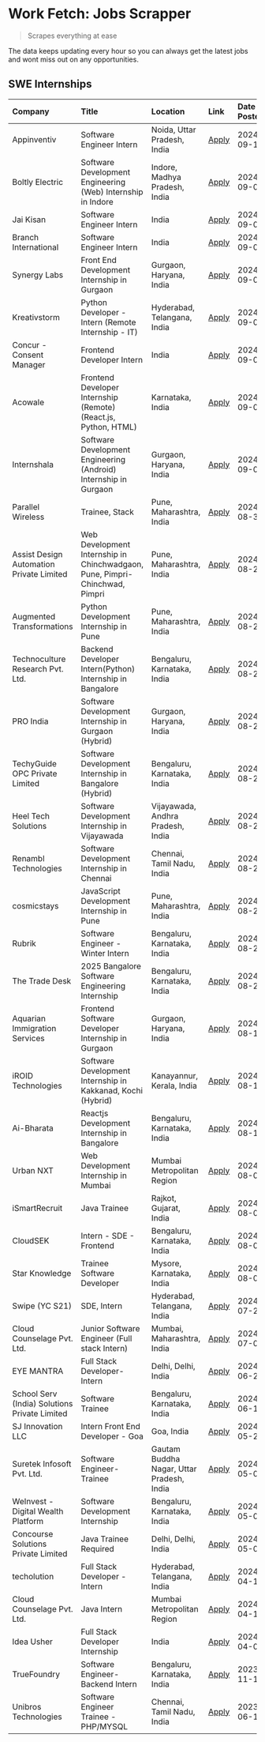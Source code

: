 # Work Fetch: Jobs Scrapper
> Scrapes everything at ease

The data keeps updating every hour so you can always get the latest jobs and wont miss out on any opportunities.

## SWE Internships
<!--START_SECTION:workfetch-->
| Company                                       | Title                                                                       | Location                                  | Link                                                                                                                                                                                                                                                                                                                 | Date Posted   |
|:----------------------------------------------|:----------------------------------------------------------------------------|:------------------------------------------|:---------------------------------------------------------------------------------------------------------------------------------------------------------------------------------------------------------------------------------------------------------------------------------------------------------------------|:--------------|
| Appinventiv                                   | Software Engineer Intern                                                    | Noida, Uttar Pradesh, India               | [Apply](https://in.linkedin.com/jobs/view/software-engineer-intern-at-appinventiv-4020399900?position=21&pageNum=0&refId=xzlIy3AN1TUki5rTSDdcww%3D%3D&trackingId=946QUMduiQ4ss7ryAN%2Fvkg%3D%3D&trk=public_jobs_jserp-result_search-card)                                                                            | 2024-09-10    |
| Boltly Electric                               | Software Development Engineering (Web) Internship in Indore                 | Indore, Madhya Pradesh, India             | [Apply](https://in.linkedin.com/jobs/view/software-development-engineering-web-internship-in-indore-at-boltly-electric-4021686267?position=17&pageNum=0&refId=xzlIy3AN1TUki5rTSDdcww%3D%3D&trackingId=SQ99OVkGO9ZZe5c6QqYJxg%3D%3D&trk=public_jobs_jserp-result_search-card)                                         | 2024-09-09    |
| Jai Kisan                                     | Software Engineer Intern                                                    | India                                     | [Apply](https://in.linkedin.com/jobs/view/software-engineer-intern-at-jai-kisan-4021550385?position=31&pageNum=0&refId=xzlIy3AN1TUki5rTSDdcww%3D%3D&trackingId=2X3obVTBTCclq3UMTmfAOg%3D%3D&trk=public_jobs_jserp-result_search-card)                                                                                | 2024-09-09    |
| Branch International                          | Software Engineer Intern                                                    | India                                     | [Apply](https://in.linkedin.com/jobs/view/software-engineer-intern-at-branch-international-3360513601?position=50&pageNum=0&refId=xzlIy3AN1TUki5rTSDdcww%3D%3D&trackingId=PG%2FZIYuscrCxDYn%2FrNsHEQ%3D%3D&trk=public_jobs_jserp-result_search-card)                                                                 | 2024-09-09    |
| Synergy Labs                                  | Front End Development Internship in Gurgaon                                 | Gurgaon, Haryana, India                   | [Apply](https://in.linkedin.com/jobs/view/front-end-development-internship-in-gurgaon-at-synergy-labs-4018742698?position=35&pageNum=0&refId=xzlIy3AN1TUki5rTSDdcww%3D%3D&trackingId=qh7aNT9gi%2Bgis3E9YzdsJw%3D%3D&trk=public_jobs_jserp-result_search-card)                                                        | 2024-09-05    |
| Kreativstorm                                  | Python Developer - Intern (Remote Internship - IT)                          | Hyderabad, Telangana, India               | [Apply](https://in.linkedin.com/jobs/view/python-developer-intern-remote-internship-it-at-kreativstorm-4018537919?position=49&pageNum=0&refId=xzlIy3AN1TUki5rTSDdcww%3D%3D&trackingId=4hldZkKXiw%2FJZNng5sti%2BQ%3D%3D&trk=public_jobs_jserp-result_search-card)                                                     | 2024-09-05    |
| Concur - Consent Manager                      | Frontend Developer Intern                                                   | India                                     | [Apply](https://in.linkedin.com/jobs/view/frontend-developer-intern-at-concur-consent-manager-4016878382?position=60&pageNum=0&refId=xzlIy3AN1TUki5rTSDdcww%3D%3D&trackingId=KSZisabCy5MyKLu6ui1xzQ%3D%3D&trk=public_jobs_jserp-result_search-card)                                                                  | 2024-09-05    |
| Acowale                                       | Frontend Developer Internship (Remote) (React.js, Python, HTML)             | Karnataka, India                          | [Apply](https://in.linkedin.com/jobs/view/frontend-developer-internship-remote-react-js-python-html-at-acowale-4014663920?position=2&pageNum=0&refId=xzlIy3AN1TUki5rTSDdcww%3D%3D&trackingId=slf7%2B8Mrcc7%2BA8KItnLh6A%3D%3D&trk=public_jobs_jserp-result_search-card)                                              | 2024-09-01    |
| Internshala                                   | Software Development Engineering (Android) Internship in Gurgaon            | Gurgaon, Haryana, India                   | [Apply](https://in.linkedin.com/jobs/view/software-development-engineering-android-internship-in-gurgaon-at-internshala-4015471580?position=6&pageNum=0&refId=xzlIy3AN1TUki5rTSDdcww%3D%3D&trackingId=hKSnPWcu3BOIG7PN6dhMGQ%3D%3D&trk=public_jobs_jserp-result_search-card)                                         | 2024-09-01    |
| Parallel Wireless                             | Trainee, Stack                                                              | Pune, Maharashtra, India                  | [Apply](https://in.linkedin.com/jobs/view/trainee-stack-at-parallel-wireless-3905689841?position=47&pageNum=0&refId=xzlIy3AN1TUki5rTSDdcww%3D%3D&trackingId=ckXJ2n9ZeXuOPNkurEf4DQ%3D%3D&trk=public_jobs_jserp-result_search-card)                                                                                   | 2024-08-31    |
| Assist Design Automation Private Limited      | Web Development Internship in Chinchwadgaon, Pune, Pimpri-Chinchwad, Pimpri | Pune, Maharashtra, India                  | [Apply](https://in.linkedin.com/jobs/view/web-development-internship-in-chinchwadgaon-pune-pimpri-chinchwad-pimpri-at-assist-design-automation-private-limited-4010147193?position=32&pageNum=0&refId=xzlIy3AN1TUki5rTSDdcww%3D%3D&trackingId=QnBWdvFMmMZX5uakriwE3g%3D%3D&trk=public_jobs_jserp-result_search-card) | 2024-08-28    |
| Augmented Transformations                     | Python Development Internship in Pune                                       | Pune, Maharashtra, India                  | [Apply](https://in.linkedin.com/jobs/view/python-development-internship-in-pune-at-augmented-transformations-4010741884?position=19&pageNum=0&refId=xzlIy3AN1TUki5rTSDdcww%3D%3D&trackingId=yQpqMyqCdve4jA7U1wAY2w%3D%3D&trk=public_jobs_jserp-result_search-card)                                                   | 2024-08-26    |
| Technoculture Research Pvt. Ltd.              | Backend Developer Intern(Python) Internship in Bangalore                    | Bengaluru, Karnataka, India               | [Apply](https://in.linkedin.com/jobs/view/backend-developer-intern-python-internship-in-bangalore-at-technoculture-research-pvt-ltd-4010744714?position=41&pageNum=0&refId=xzlIy3AN1TUki5rTSDdcww%3D%3D&trackingId=MVm1J%2Fqz8GJfknwEB3eW2w%3D%3D&trk=public_jobs_jserp-result_search-card)                          | 2024-08-26    |
| PRO India                                     | Software Development Internship in Gurgaon (Hybrid)                         | Gurgaon, Haryana, India                   | [Apply](https://in.linkedin.com/jobs/view/software-development-internship-in-gurgaon-hybrid-at-pro-india-4009587664?position=37&pageNum=0&refId=xzlIy3AN1TUki5rTSDdcww%3D%3D&trackingId=zjKF3naBTHzkNO%2BtNc0cGw%3D%3D&trk=public_jobs_jserp-result_search-card)                                                     | 2024-08-24    |
| TechyGuide OPC Private Limited                | Software Development Internship in Bangalore (Hybrid)                       | Bengaluru, Karnataka, India               | [Apply](https://in.linkedin.com/jobs/view/software-development-internship-in-bangalore-hybrid-at-techyguide-opc-private-limited-4009591646?position=40&pageNum=0&refId=xzlIy3AN1TUki5rTSDdcww%3D%3D&trackingId=RDfv%2FKBVtyEa0efiR8FQMw%3D%3D&trk=public_jobs_jserp-result_search-card)                              | 2024-08-24    |
| Heel Tech Solutions                           | Software Development Internship in Vijayawada                               | Vijayawada, Andhra Pradesh, India         | [Apply](https://in.linkedin.com/jobs/view/software-development-internship-in-vijayawada-at-heel-tech-solutions-4007906692?position=24&pageNum=0&refId=xzlIy3AN1TUki5rTSDdcww%3D%3D&trackingId=D5IBgEMFIO6xJ1Kw%2BftHUg%3D%3D&trk=public_jobs_jserp-result_search-card)                                               | 2024-08-22    |
| Renambl Technologies                          | Software Development Internship in Chennai                                  | Chennai, Tamil Nadu, India                | [Apply](https://in.linkedin.com/jobs/view/software-development-internship-in-chennai-at-renambl-technologies-4007910299?position=28&pageNum=0&refId=xzlIy3AN1TUki5rTSDdcww%3D%3D&trackingId=XOqxyViTcXEINvAy4RztRA%3D%3D&trk=public_jobs_jserp-result_search-card)                                                   | 2024-08-22    |
| cosmicstays                                   | JavaScript Development Internship in Pune                                   | Pune, Maharashtra, India                  | [Apply](https://in.linkedin.com/jobs/view/javascript-development-internship-in-pune-at-cosmicstays-4007904825?position=42&pageNum=0&refId=xzlIy3AN1TUki5rTSDdcww%3D%3D&trackingId=pPQ6YCkqGdcUsxgJ8n7CfQ%3D%3D&trk=public_jobs_jserp-result_search-card)                                                             | 2024-08-22    |
| Rubrik                                        | Software Engineer - Winter Intern                                           | Bengaluru, Karnataka, India               | [Apply](https://in.linkedin.com/jobs/view/software-engineer-winter-intern-at-rubrik-4006567784?position=8&pageNum=0&refId=xzlIy3AN1TUki5rTSDdcww%3D%3D&trackingId=0pC0P3Ii3emlUN6a%2BJsQxA%3D%3D&trk=public_jobs_jserp-result_search-card)                                                                           | 2024-08-21    |
| The Trade Desk                                | 2025 Bangalore Software Engineering Internship                              | Bengaluru, Karnataka, India               | [Apply](https://in.linkedin.com/jobs/view/2025-bangalore-software-engineering-internship-at-the-trade-desk-3987456531?position=5&pageNum=0&refId=xzlIy3AN1TUki5rTSDdcww%3D%3D&trackingId=XTzZhPOmERHCiQv62xTuSw%3D%3D&trk=public_jobs_jserp-result_search-card)                                                      | 2024-08-20    |
| Aquarian Immigration Services                 | Frontend Software Developer Internship in Gurgaon                           | Gurgaon, Haryana, India                   | [Apply](https://in.linkedin.com/jobs/view/frontend-software-developer-internship-in-gurgaon-at-aquarian-immigration-services-4003119832?position=54&pageNum=0&refId=xzlIy3AN1TUki5rTSDdcww%3D%3D&trackingId=RlbsN2jL7WB68Rg32dCUbw%3D%3D&trk=public_jobs_jserp-result_search-card)                                   | 2024-08-16    |
| iROID Technologies                            | Software Development Internship in Kakkanad, Kochi (Hybrid)                 | Kanayannur, Kerala, India                 | [Apply](https://in.linkedin.com/jobs/view/software-development-internship-in-kakkanad-kochi-hybrid-at-iroid-technologies-4001742220?position=56&pageNum=0&refId=xzlIy3AN1TUki5rTSDdcww%3D%3D&trackingId=jLjoeKFKAtSHkH0R%2FiO2vg%3D%3D&trk=public_jobs_jserp-result_search-card)                                     | 2024-08-14    |
| Ai-Bharata                                    | Reactjs Development Internship in Bangalore                                 | Bengaluru, Karnataka, India               | [Apply](https://in.linkedin.com/jobs/view/reactjs-development-internship-in-bangalore-at-ai-bharata-4000801759?position=53&pageNum=0&refId=xzlIy3AN1TUki5rTSDdcww%3D%3D&trackingId=AAAYIdNKzGZKpRJv4Ifn3g%3D%3D&trk=public_jobs_jserp-result_search-card)                                                            | 2024-08-13    |
| Urban NXT                                     | Web Development Internship in Mumbai                                        | Mumbai Metropolitan Region                | [Apply](https://in.linkedin.com/jobs/view/web-development-internship-in-mumbai-at-urban-nxt-3995561641?position=59&pageNum=0&refId=xzlIy3AN1TUki5rTSDdcww%3D%3D&trackingId=1DfwRzo3R5aCUsBhyYMy3g%3D%3D&trk=public_jobs_jserp-result_search-card)                                                                    | 2024-08-07    |
| iSmartRecruit                                 | Java Trainee                                                                | Rajkot, Gujarat, India                    | [Apply](https://in.linkedin.com/jobs/view/java-trainee-at-ismartrecruit-3992301825?position=25&pageNum=0&refId=xzlIy3AN1TUki5rTSDdcww%3D%3D&trackingId=Sg5xcWMENn%2FvEBvVgoU0DQ%3D%3D&trk=public_jobs_jserp-result_search-card)                                                                                      | 2024-08-06    |
| CloudSEK                                      | Intern - SDE - Frontend                                                     | Bengaluru, Karnataka, India               | [Apply](https://in.linkedin.com/jobs/view/intern-sde-frontend-at-cloudsek-3991574495?position=16&pageNum=0&refId=xzlIy3AN1TUki5rTSDdcww%3D%3D&trackingId=EQN2XWCA%2BJLxrq4PJy0O8w%3D%3D&trk=public_jobs_jserp-result_search-card)                                                                                    | 2024-08-02    |
| Star Knowledge                                | Trainee Software Developer                                                  | Mysore, Karnataka, India                  | [Apply](https://in.linkedin.com/jobs/view/trainee-software-developer-at-star-knowledge-3991516161?position=48&pageNum=0&refId=xzlIy3AN1TUki5rTSDdcww%3D%3D&trackingId=%2BFNUVHbb3WSrCcjE7RFCeA%3D%3D&trk=public_jobs_jserp-result_search-card)                                                                       | 2024-08-02    |
| Swipe (YC S21)                                | SDE, Intern                                                                 | Hyderabad, Telangana, India               | [Apply](https://in.linkedin.com/jobs/view/sde-intern-at-swipe-yc-s21-3980368092?position=51&pageNum=0&refId=xzlIy3AN1TUki5rTSDdcww%3D%3D&trackingId=GgByatoIe5bHJVysVwek0w%3D%3D&trk=public_jobs_jserp-result_search-card)                                                                                           | 2024-07-22    |
| Cloud Counselage Pvt. Ltd.                    | Junior Software Engineer (Full stack Intern)                                | Mumbai, Maharashtra, India                | [Apply](https://in.linkedin.com/jobs/view/junior-software-engineer-full-stack-intern-at-cloud-counselage-pvt-ltd-3967725851?position=13&pageNum=0&refId=xzlIy3AN1TUki5rTSDdcww%3D%3D&trackingId=kAM%2BZBgUe9f2fK3LZm3y0Q%3D%3D&trk=public_jobs_jserp-result_search-card)                                             | 2024-07-09    |
| EYE MANTRA                                    | Full Stack Developer- Intern                                                | Delhi, Delhi, India                       | [Apply](https://in.linkedin.com/jobs/view/full-stack-developer-intern-at-eye-mantra-3960988037?position=45&pageNum=0&refId=xzlIy3AN1TUki5rTSDdcww%3D%3D&trackingId=93ZhVPPDSlLqP5yFX2kp%2Fw%3D%3D&trk=public_jobs_jserp-result_search-card)                                                                          | 2024-06-28    |
| School Serv (India) Solutions Private Limited | Software Trainee                                                            | Bengaluru, Karnataka, India               | [Apply](https://in.linkedin.com/jobs/view/software-trainee-at-school-serv-india-solutions-private-limited-3953917603?position=20&pageNum=0&refId=xzlIy3AN1TUki5rTSDdcww%3D%3D&trackingId=ghoxuvKvZnGBXVlMlJ9qsQ%3D%3D&trk=public_jobs_jserp-result_search-card)                                                      | 2024-06-19    |
| SJ Innovation LLC                             | Intern Front End Developer - Goa                                            | Goa, India                                | [Apply](https://in.linkedin.com/jobs/view/intern-front-end-developer-goa-at-sj-innovation-llc-3931678611?position=10&pageNum=0&refId=xzlIy3AN1TUki5rTSDdcww%3D%3D&trackingId=D96TPK0R4%2F3DbihymN7oZg%3D%3D&trk=public_jobs_jserp-result_search-card)                                                                | 2024-05-24    |
| Suretek Infosoft Pvt. Ltd.                    | Software Engineer-Trainee                                                   | Gautam Buddha Nagar, Uttar Pradesh, India | [Apply](https://in.linkedin.com/jobs/view/software-engineer-trainee-at-suretek-infosoft-pvt-ltd-3916999948?position=34&pageNum=0&refId=xzlIy3AN1TUki5rTSDdcww%3D%3D&trackingId=hskAHL9gFf8fMDYGkv7prA%3D%3D&trk=public_jobs_jserp-result_search-card)                                                                | 2024-05-04    |
| WeInvest - Digital Wealth Platform            | Software Development Internship                                             | Bengaluru, Karnataka, India               | [Apply](https://in.linkedin.com/jobs/view/software-development-internship-at-weinvest-digital-wealth-platform-3912867225?position=3&pageNum=0&refId=xzlIy3AN1TUki5rTSDdcww%3D%3D&trackingId=pFkWMe5I0a999nC2K8IBtw%3D%3D&trk=public_jobs_jserp-result_search-card)                                                   | 2024-05-01    |
| Concourse Solutions Private Limited           | Java Trainee Required                                                       | Delhi, Delhi, India                       | [Apply](https://in.linkedin.com/jobs/view/java-trainee-required-at-concourse-solutions-private-limited-3912869388?position=9&pageNum=0&refId=xzlIy3AN1TUki5rTSDdcww%3D%3D&trackingId=CdUd%2FbKBA6mBgHa5r%2B0CYA%3D%3D&trk=public_jobs_jserp-result_search-card)                                                      | 2024-05-01    |
| techolution                                   | Full Stack Developer - Intern                                               | Hyderabad, Telangana, India               | [Apply](https://in.linkedin.com/jobs/view/full-stack-developer-intern-at-techolution-3904814977?position=57&pageNum=0&refId=xzlIy3AN1TUki5rTSDdcww%3D%3D&trackingId=SQGmWKGNaZOSw4437mAUIA%3D%3D&trk=public_jobs_jserp-result_search-card)                                                                           | 2024-04-18    |
| Cloud Counselage Pvt. Ltd.                    | Java Intern                                                                 | Mumbai Metropolitan Region                | [Apply](https://in.linkedin.com/jobs/view/java-intern-at-cloud-counselage-pvt-ltd-3896025667?position=38&pageNum=0&refId=xzlIy3AN1TUki5rTSDdcww%3D%3D&trackingId=%2Bf7LFaKI77C%2F3Ghz2JVsnA%3D%3D&trk=public_jobs_jserp-result_search-card)                                                                          | 2024-04-12    |
| Idea Usher                                    | Full Stack Developer Internship                                             | India                                     | [Apply](https://in.linkedin.com/jobs/view/full-stack-developer-internship-at-idea-usher-3879565540?position=22&pageNum=0&refId=xzlIy3AN1TUki5rTSDdcww%3D%3D&trackingId=nHhHnUacRYPeOflMYlNw%2Bw%3D%3D&trk=public_jobs_jserp-result_search-card)                                                                      | 2024-04-01    |
| TrueFoundry                                   | Software Engineer-Backend Intern                                            | Bengaluru, Karnataka, India               | [Apply](https://in.linkedin.com/jobs/view/software-engineer-backend-intern-at-truefoundry-3779508170?position=39&pageNum=0&refId=xzlIy3AN1TUki5rTSDdcww%3D%3D&trackingId=YcInL%2F48cLsjEq0C8kmGZw%3D%3D&trk=public_jobs_jserp-result_search-card)                                                                    | 2023-11-10    |
| Unibros Technologies                          | Software Engineer Trainee - PHP/MYSQL                                       | Chennai, Tamil Nadu, India                | [Apply](https://in.linkedin.com/jobs/view/software-engineer-trainee-php-mysql-at-unibros-technologies-3656599241?position=43&pageNum=0&refId=xzlIy3AN1TUki5rTSDdcww%3D%3D&trackingId=6%2F%2FAVrSq0QnSBqUS9nVC9w%3D%3D&trk=public_jobs_jserp-result_search-card)                                                      | 2023-06-12    |
<!--END_SECTION:workfetch-->
